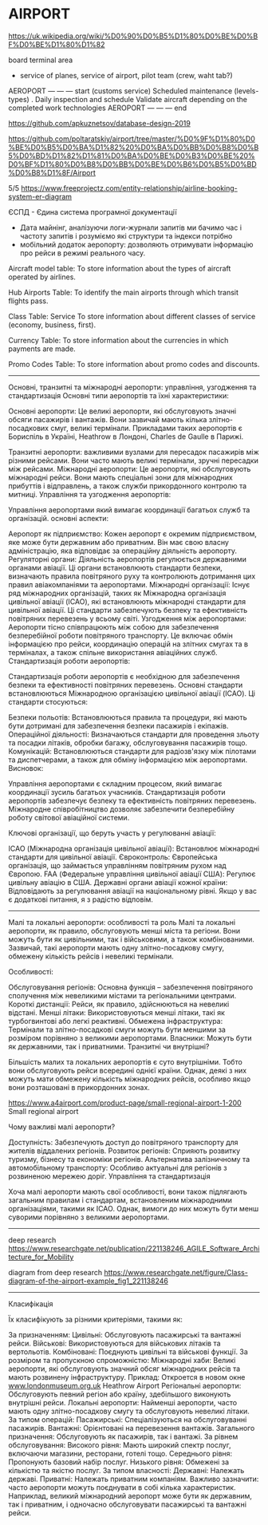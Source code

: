 # AIRPORT

https://uk.wikipedia.org/wiki/%D0%90%D0%B5%D1%80%D0%BE%D0%BF%D0%BE%D1%80%D1%82

board
terminal 
area

 - service of planes, service of airport, pilot team (crew, waht tab?)

AEROPORT — — — start
    (customs service)
    Scheduled maintenance (levels-types) .
    Daily inspection and schedule
    Validate aircraft depending on the completed work technologies
AEROPORT — — — end

https://github.com/apkuznetsov/database-design-2019

https://github.com/poltaratskiy/airport/tree/master/%D0%9F%D1%80%D0%BE%D0%B5%D0%BA%D1%82%20%D0%BA%D0%BB%D0%B8%D0%B5%D0%BD%D1%82%D1%81%D0%BA%D0%BE%D0%B3%D0%BE%20%D0%BF%D1%80%D0%B8%D0%BB%D0%BE%D0%B6%D0%B5%D0%BD%D0%B8%D1%8F/Airport

5/5
https://www.freeprojectz.com/entity-relationship/airline-booking-system-er-diagram


<!-- NOTICE -->
ЄСПД - Єдина система програмної документації
- Дата майнінг, аналізуючи логи-журнали запитів ми бачимо час і частоту запитів і розуміємо які структури та індекси потрібно
- мобільний додаток аеропорту: дозволяють отримувати 
інформацію про рейси в режимі реального часу.

<!-- TABLES -->
Aircraft model table: To store information about the types of aircraft operated by airlines.

Hub Airports Table: To identify the main airports through which transit flights pass.

Class Table: Service To store information about different classes of service (economy, business, first).

Currency Table: To store information about the currencies in which payments are made.

Promo Codes Table: To store information about promo codes and discounts.

------------------------------

Основні, транзитні та міжнародні аеропорти: управління, узгодження та стандартизація
Основні типи аеропортів та їхні характеристики:

Основні аеропорти: Це великі аеропорти, які обслуговують значні обсяги пасажирів і вантажів. Вони зазвичай мають кілька злітно-посадкових смуг, великі термінали. Прикладами таких аеропортів є Бориспіль в Україні, Heathrow в Лондоні, Charles de Gaulle в Парижі. 

Транзитні аеропорти: важливими вузлами для пересадок пасажирів між різними рейсами. Вони часто мають великі термінали, зручні пересадки між рейсами.
Міжнародні аеропорти: Це аеропорти, які обслуговують міжнародні рейси. Вони мають спеціальні зони для міжнародних прибуттів і відправлень, а також служби прикордонного контролю та митниці.
Управління та узгодження аеропортів:

Управління аеропортами який вимагає координації багатьох служб та організацій. основні аспекти:

Аеропорт як підприємство: Кожен аеропорт є окремим підприємством, яке може бути державним або приватним. Він має свою власну адміністрацію, яка відповідає за операційну діяльність аеропорту.
Регуляторні органи: Діяльність аеропортів регулюється державними органами авіації. Ці органи встановлюють стандарти безпеки, визначають правила повітряного руху та контролюють дотримання цих правил авіакомпаніями та аеропортами.
Міжнародні організації: Існує ряд міжнародних організацій, таких як Міжнародна організація цивільної авіації (ICAO), які встановлюють міжнародні стандарти для цивільної авіації. Ці стандарти забезпечують безпеку та ефективність повітряних перевезень у всьому світі.
Узгодження між аеропортами: Аеропорти тісно співпрацюють між собою для забезпечення безперебійної роботи повітряного транспорту. Це включає обмін інформацією про рейси, координацію операцій на злітних смугах та в терміналах, а також спільне використання авіаційних служб.
Стандартизація роботи аеропортів:

Стандартизація роботи аеропортів є необхідною для забезпечення безпеки та ефективності повітряних перевезень. Основні стандарти встановлюються Міжнародною організацією цивільної авіації (ICAO). Ці стандарти стосуються:

Безпеки польотів: Встановлюються правила та процедури, які мають бути дотримані для забезпечення безпеки пасажирів і екіпажів.
Операційної діяльності: Визначаються стандарти для проведення зльоту та посадки літаків, обробки багажу, обслуговування пасажирів тощо.
Комунікацій: Встановлюються стандарти для радіозв'язку між пілотами та диспетчерами, а також для обміну інформацією між аеропортами.
Висновок:

Управління аеропортами є складним процесом, який вимагає координації зусиль багатьох учасників. Стандартизація роботи аеропортів забезпечує безпеку та ефективність повітряних перевезень. Міжнародне співробітництво дозволяє забезпечити безперебійну роботу світової авіаційної системи.

Ключові організації, що беруть участь у регулюванні авіації:

ICAO (Міжнародна організація цивільної авіації): Встановлює міжнародні стандарти для цивільної авіації.
Євроконтроль: Європейська організація, що займається управлінням повітряним рухом над Європою.
FAA (Федеральне управління цивільної авіації США): Регулює цивільну авіацію в США.
Державні органи авіації кожної країни: Відповідають за регулювання авіації на національному рівні.
Якщо у вас є додаткові питання, я з радістю відповім.

----

Малі та локальні аеропорти: особливості та роль
Малі та локальні аеропорти, як правило, обслуговують менші міста та регіони. Вони можуть бути як цивільними, так і військовими, а також комбінованими. Зазвичай, такі аеропорти мають одну злітно-посадкову смугу, обмежену кількість рейсів і невеликі термінали.

Особливості:

Обслуговування регіонів: Основна функція – забезпечення повітряного сполучення між невеликими містами та регіональними центрами.
Короткі дистанції: Рейси, як правило, здійснюються на невеликі відстані.
Менші літаки: Використовуються менші літаки, такі як турбогвинтові або легкі реактивні.
Обмежена інфраструктура: Термінали та злітно-посадкові смуги можуть бути меншими за розміром порівняно з великими аеропортами.
Власники: Можуть бути як державними, так і приватними.
Транзитні чи внутрішні?

Більшість малих та локальних аеропортів є суто внутрішніми. Тобто вони обслуговують рейси всередині однієї країни. Однак, деякі з них можуть мати обмежену кількість міжнародних рейсів, особливо якщо вони розташовані в прикордонних зонах.

https://www.a4airport.com/product-page/small-regional-airport-1-200
Small regional airport

Чому важливі малі аеропорти?

Доступність: Забезпечують доступ до повітряного транспорту для жителів віддалених регіонів.
Розвиток регіонів: Сприяють розвитку туризму, бізнесу та економіки регіонів.
Альтернатива залізничному та автомобільному транспорту: Особливо актуальні для регіонів з розвиненою мережею доріг.
Управління та стандартизація

Хоча малі аеропорти мають свої особливості, вони також підлягають загальним правилам і стандартам, встановленим міжнародними організаціями, такими як ICAO. Однак, вимоги до них можуть бути менш суворими порівняно з великими аеропортами.

-----------------------


deep research
https://www.researchgate.net/publication/221138246_AGILE_Software_Architecture_for_Mobility

diagram from deep research 
https://www.researchgate.net/figure/Class-diagram-of-the-airport-example_fig1_221138246

-----------------------

Класифікація 

Їх класифікують за різними критеріями, такими як:

За призначенням:
Цивільні: Обслуговують пасажирські та вантажні рейси.
Військові: Використовуються для військових літаків та вертольотів.
Комбіновані: Поєднують цивільні та військові функції.
За розміром та пропускною спроможністю:
Міжнародні хаби: Великі аеропорти, які обслуговують значний обсяг міжнародних рейсів та мають розвинену інфраструктуру. Приклад:
Откроется в новом окне
www.londonmuseum.org.uk
Heathrow Airport
Регіональні аеропорти: Обслуговують певний регіон або країну, здебільшого виконують внутрішні рейси.
Локальні аеропорти: Найменші аеропорти, часто мають одну злітно-посадкову смугу та обслуговують невеликі літаки.
За типом операцій:
Пасажирські: Спеціалізуються на обслуговуванні пасажирів.
Вантажні: Орієнтовані на перевезення вантажів.
Загального призначення: Обслуговують як пасажирів, так і вантажі.
За рівнем обслуговування:
Високого рівня: Мають широкий спектр послуг, включаючи магазини, ресторани, готелі тощо.
Середнього рівня: Пропонують базовий набір послуг.
Низького рівня: Обмежені за кількістю та якістю послуг.
За типом власності:
Державні: Належать державі.
Приватні: Належать приватним компаніям.
Важливо зазначити: часто аеропорти можуть поєднувати в собі кілька характеристик. Наприклад, великий міжнародний аеропорт може бути як державним, так і приватним, і одночасно обслуговувати пасажирські та вантажні рейси.
